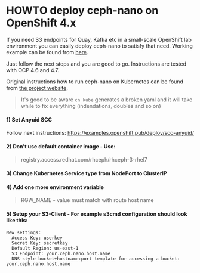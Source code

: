 # HOWTO deploy ceph-nano on OpenShift 4.x
If you need S3 endpoints for Quay, Kafka etc in a small-scale OpenShift lab environment you can easily deploy ceph-nano to satisfy that need. Working example can be found from [here](https://github.com/suulperi/ceph-nano/blob/main/deploy_ceph-nano.yml).

Just follow the next steps and you are good to go. Instructions are tested with OCP 4.6 and 4.7.

Original instructions how to run ceph-nano on Kubernetes can be found from [the project website](https://github.com/ceph/cn).

> It's good to be aware `cn kube` generates a broken yaml and it will take while to fix everything (indendations, doubles and so on)

#### 1) Set Anyuid SCC 
Follow next instructions: https://examples.openshift.pub/deploy/scc-anyuid/ 

#### 2) Don't use default container image - Use: 
> registry.access.redhat.com/rhceph/rhceph-3-rhel7

#### 3) Change Kubernetes Service type from NodePort to ClusterIP

#### 4) Add one more environment variable
> RGW_NAME - value must match with route host name

#### 5) Setup your S3-Client - For example s3cmd configuration should look like this:
```
New settings:
  Access Key: userkey
  Secret Key: secretkey
  Default Region: us-east-1
  S3 Endpoint: your.ceph.nano.host.name
  DNS-style bucket+hostname:port template for accessing a bucket: your.ceph.nano.host.name
```
